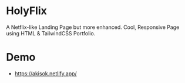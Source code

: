 # HolyFlix
A Netflix-like Landing Page but more enhanced.
Cool, Responsive Page using HTML & TailwindCSS Portfolio.

# Demo
- https://akisok.netlify.app/
